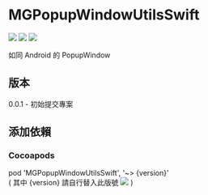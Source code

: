 # MGPopupWindowUtilsSwift
![](https://img.shields.io/cocoapods/v/MGPopupWindowUtilsSwift.svg?style=flat) 
![](https://img.shields.io/badge/platform-ios-lightgrey.svg) 
![](https://img.shields.io/badge/language-swift-orange.svg)  

如同 Android 的 PopupWindow  

## 版本  
0.0.1 - 初始提交專案  

## 添加依賴  

### Cocoapods
pod 'MGPopupWindowUtilsSwift', '~> {version}'  
( 其中 {version} 請自行替入此版號 ![](https://img.shields.io/cocoapods/v/MGPopupWindowUtilsSwift.svg?style=flat) )  
